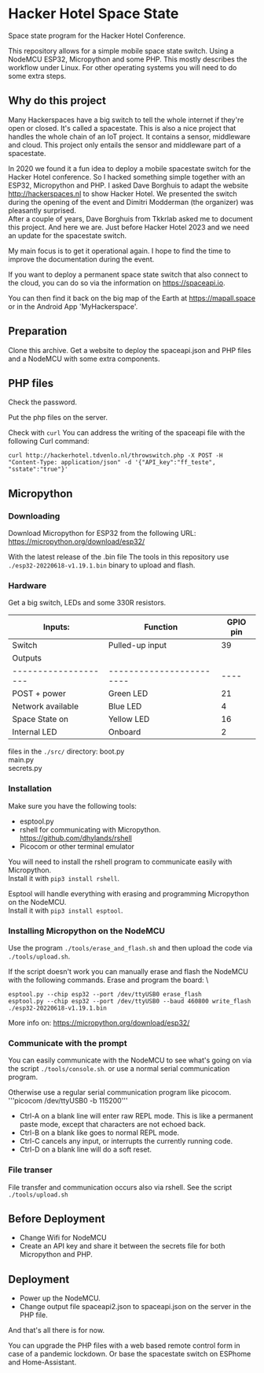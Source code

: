 # Hacker Hotel Space State

Space state program for the Hacker Hotel Conference.

This repository allows for a simple mobile space state switch. Using a NodeMCU
ESP32, Micropython and some PHP. This mostly describes the workflow under
Linux. For other operating systems you will need to do some extra steps.

## Why do this project
Many Hackerspaces have a big switch to tell the whole internet if they're open
or closed. It's called a spacestate. This is also a nice project that handles
the whole chain of an IoT project. It contains a sensor, middleware and cloud.
This project only entails the sensor and middleware part of a spacestate.

In 2020 we found it a fun idea to deploy a mobile spacestate switch for the
Hacker Hotel conference. So I hacked something simple together with an ESP32,
Micropython and PHP. I asked Dave Borghuis to adapt the website
http://hackerspaces.nl to show Hacker Hotel. We presented the switch during the
opening of the event and Dimitri Modderman (the organizer) was pleasantly
surprised. \
After a couple of years, Dave Borghuis from Tkkrlab asked me to
document this project. And here we are. Just before Hacker Hotel 2023 and we
need an update for the spacestate switch.

My main focus is to get it operational again. I hope to find the time to
improve the documentation during the event.

If you want to deploy a permanent space state switch that also connect to the
cloud, you can do so via the information on https://spaceapi.io. 

You can then find it back on the big map of the Earth at https://mapall.space 
or in the Android App 'MyHackerspace'.

## Preparation

Clone this archive. Get a website to deploy the spaceapi.json and PHP files and
a NodeMCU with some extra components.

## PHP files

Check the password.

Put the php files on the server. 

Check with `curl`
You can address the writing of the spaceapi file with the following Curl command:
```
curl http://hackerhotel.tdvenlo.nl/throwswitch.php -X POST -H "Content-Type: application/json" -d '{"API_key":"ff_teste", "sstate":"true"}'
```

## Micropython

### Downloading 
Download Micropython for ESP32 from the following URL:
https://micropython.org/download/esp32/

With the latest release of the .bin file
The tools in this repository use `./esp32-20220618-v1.19.1.bin` binary to upload and flash.

### Hardware

Get a big switch, LEDs and some 330R resistors. 

| Inputs:            | Function               | GPIO pin |
|--------------------|------------------------|----|
|  Switch            | Pulled-up input        | 39 | 
| Outputs            |                        |    |
|--------------------|------------------------|----|
| POST + power       | Green LED              | 21 |
| Network available  | Blue  LED              | 4  |
| Space State on     | Yellow LED             | 16 |
| Internal LED       | Onboard                | 2  |

files in the `./src/` directory:
boot.py  
main.py  
secrets.py  

### Installation
Make sure you have the following tools:

 - esptool.py
 - rshell for communicating with Micropython. https://github.com/dhylands/rshell
 - Picocom or other terminal emulator

You will need to install the rshell program to communicate easily with
Micropython.  
Install it with `pip3 install rshell`. 

Esptool will handle everything with erasing and programming Micropython on the 
NodeMCU.   
Install it with `pip3 install esptool`. 

### Installing Micropython on the NodeMCU

Use the program `./tools/erase_and_flash.sh` and then upload the 
code via `./tools/upload.sh`.

If the script doesn't work you can manually erase and flash the NodeMCU 
with the following commands.
Erase and program the board: \
```
esptool.py --chip esp32 --port /dev/ttyUSB0 erase_flash
esptool.py --chip esp32 --port /dev/ttyUSB0 --baud 460800 write_flash ./esp32-20220618-v1.19.1.bin
```
More info on: https://micropython.org/download/esp32/

### Communicate with the prompt

You can easily communicate with the NodeMCU to see what's going on via the script `./tools/console.sh`.
or use a normal serial communication program. 

Otherwise use a regular serial communication program like picocom. \
'''picocom /dev/ttyUSB0 -b 115200'''

 - Ctrl-A on a blank line will enter raw REPL mode. This is like a permanent paste mode, except that characters are not echoed back.
 - Ctrl-B on a blank like goes to normal REPL mode.
 - Ctrl-C cancels any input, or interrupts the currently running code.
 - Ctrl-D on a blank line will do a soft reset.

### File transer
File transfer and communication occurs also via rshell. See the script `./tools/upload.sh`

## Before Deployment

- Change Wifi for NodeMCU
- Create an API key and share it between the secrets file for both Micropython and PHP.

## Deployment 

- Power up the NodeMCU.
- Change output file spaceapi2.json to spaceapi.json on the server in the PHP file.

And that's all there is for now.

You can upgrade the PHP files with a web based remote control form in case of a
pandemic lockdown. Or base the spacestate switch on ESPhome and Home-Assistant.

